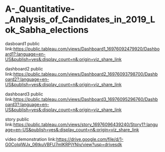 # A-_Quantitative-_Analysis_of_Candidates_in_2019_Lok_Sabha_elections

dasboard1 public link:https://public.tableau.com/views/Dashboard1_16976092479920/Dashboard1?:language=en-US&publish=yes&:display_count=n&:origin=viz_share_link

dashboard2 public link:https://public.tableau.com/views/Dashboard2_16976093798700/Dashboard2?:language=en-US&publish=yes&:display_count=n&:origin=viz_share_link

dashboard3 public link:https://public.tableau.com/views/Dashboard3_16976095296760/Dashboard3?:language=en-US&publish=yes&:display_count=n&:origin=viz_share_link

story public link:https://public.tableau.com/views/story_16976096439240/Story1?:language=en-US&publish=yes&:display_count=n&:origin=viz_share_link

video demonstration link:https://drive.google.com/file/d/1-G0ColqIWJx_06tkuVBFU7mlKRPjYNiv/view?usp=drivesdk
